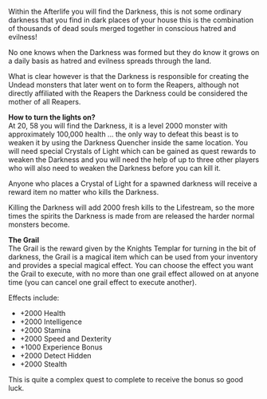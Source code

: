 Within the Afterlife you will find the Darkness, this is not some ordinary darkness that you find in dark places of your house this is the combination of thousands of dead souls merged together in conscious hatred and evilness!

No one knows when the Darkness was formed but they do know it grows on a daily basis as hatred and evilness spreads through the land.

What is clear however is that the Darkness is responsible for creating the Undead monsters that later went on to form the Reapers, although not directly affiliated with the Reapers the Darkness could be considered the mother of all Reapers.

**How to turn the lights on?**  
At 20, 58 you will find the Darkness, it is a level 2000 monster with approximately 100,000 health ... the only way to defeat this beast is to weaken it by using the Darkness Quencher inside the same location. You will need special Crystals of Light which can be gained as quest rewards to weaken the Darkness and you will need the help of up to three other players who will also need to weaken the Darkness before you can kill it.

Anyone who places a Crystal of Light for a spawned darkness will receive a reward item no matter who kills the Darkness.

Killing the Darkness will add 2000 fresh kills to the Lifestream, so the more times the spirits the Darkness is made from are released the harder normal monsters become.

**The Grail**  
The Grail is the reward given by the Knights Templar for turning in the bit of darkness, the Grail is a magical item which can be used from your inventory and provides a special magical effect. You can choose the effect you want the Grail to execute, with no more than one grail effect allowed on at anyone time (you can cancel one grail effect to execute another).

Effects include:

*   +2000 Health
*   +2000 Intelligence
*   +2000 Stamina
*   +2000 Speed and Dexterity
*   +1000 Experience Bonus
*   +2000 Detect Hidden
*   +2000 Stealth

This is quite a complex quest to complete to receive the bonus so good luck.